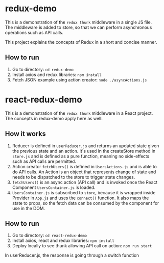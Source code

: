 # redux-demo
This is a demonstration of the `redux thunk` middleware in a single JS file. The middleware is added to store, so that we can perform asynchronous operations such as API calls.

This project explains the concepts of Redux in a short and concise manner.

## How to run
1. Go to directory: `cd redux-demo`
1. Install axios and redux libraries: `npm install`
2. Fetch JSON example using action creator: `node ./asyncActions.js`

# react-redux-demo
This is a demonstration of the `redux thunk` middleware in a React project. The concepts in  redux-demo apply here as well.

## How it works
1. Reducer is defined in `userReducer.js` and returns an updated state given the previous state and an action. It's used in the createStore method in `store.js` and is defined as a pure function, meaning no side-effects such as API calls are permitted.
2. Action creator `fetchUsers()` is defined in `UsersActions.js` and is able to do API calls. An Action is an object that represents change of state and needs to be dispatched to the store to trigger state changes.
3. `fetchUsers()` is an async action (API call) and is invoked once the React Component `UsersContainer.js` is loaded.
4. `UsersContainer.js` is subscribed to `store`, because it is wrapped inside Provider in `App.js` and uses the `connect()` function. It also maps the state to props, so the fetch data can be consumed by the component for use in the DOM.

## How to run
1. Go to directory: `cd react-redux-demo`
1. Install axios, react and redux libraries: `npm install`
2. Deploy locally to see thunk allowing API call on action: `npm run start`

In userReducer.js, the response is going through a switch function